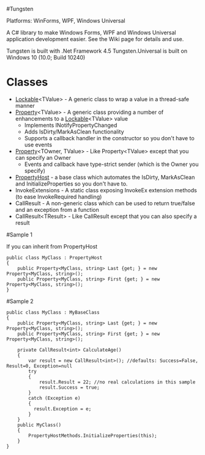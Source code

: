 #Tungsten

Platforms: WinForms, WPF, Windows Universal

A C# library to make Windows Forms, WPF and Windows Universal application development easier.  See the Wiki page for details and use.

Tungsten is built with .Net Framework 4.5
Tungsten.Universal is built on Windows 10 (10.0; Build 10240)


# Classes
* [Lockable](https://github.com/mode51/Tungsten/wiki/Lockable-TValue-)\<TValue\> - A generic class to wrap a value in a thread-safe manner
* [Property](https://github.com/mode51/Tungsten/wiki/Property-TValue)\<TValue\> - A generic class providing a number of enhancements to a [Lockable](https://github.com/mode51/Tungsten/wiki/Lockable-TValue-)\<TValue\> value
    * Implements INotifyPropertyChanged
    * Adds IsDirty/MarkAsClean functionality
    * Supports a callback handler in the constructor so you don't have to use events
* [Property](https://github.com/mode51/Tungsten/wiki/Property-TOwner,-TValue)\<TOwner, TValue\> - Like Property\<TValue\> except that you can specify an Owner
    * Events and callback have type-strict sender (which is the Owner you specify)
* [PropertyHost](https://github.com/mode51/Tungsten/wiki/PropertyHost) - a base class which automates the IsDirty, MarkAsClean and InitializeProperties so you don't have to.
* InvokeExtensions - A static class exposing InvokeEx extension methods (to ease InvokeRequired handling)
* CallResult - A non-generic class which can be used to return true/false and an exception from a function
* CallResult\<TResult\> - Like CallResult except that you can also specify a result

#Sample 1

If you can inherit from PropertyHost

    public class MyClass : PropertyHost
    {
        public Property<MyClass, string> Last {get; } = new Property<MyClass, string>();
        public Property<MyClass, string> First {get; } = new Property<MyClass, string>();
    }

#Sample 2

    public class MyClass : MyBaseClass
    {
        public Property<MyClass, string> Last {get; } = new Property<MyClass, string>();
        public Property<MyClass, string> First {get; } = new Property<MyClass, string>();
        
        private CallResult<int> CalculateAge()
        {
            var result = new CallResult<int>(); //defaults: Success=False, Result=0, Exception=null
            try
            {
                result.Result = 22; //no real calculations in this sample
                result.Success = true;
            }
            catch (Exception e)
            {
              result.Exception = e;
            }
        }
        public MyClass()
        {
            PropertyHostMethods.InitializeProperties(this);
        }
    }
